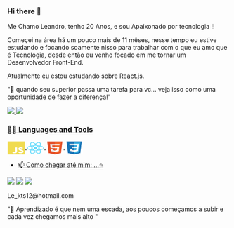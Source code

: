 <!--

**leandroSiq1/leandroSiq1** is a ✨ _special_ ✨ repository because its `README.md` (this file) appears on your GitHub profile.
<h1 align="center">Hi there <img src="https://media.giphy.com/media/hvRJCLFzcasrR4ia7z/giphy.gif" width="30px"></h1>-->

### Hi there 👋

 Me Chamo Leandro, tenho 20 Anos, e sou Apaixonado por tecnologia !!
 
 Começei na área há um pouco mais de 11 mêses, nesse tempo eu estive estudando e focando soamente nisso para trabalhar com o que eu amo que é Tecnologia, desde então eu venho focado em me tornar um Desenvolvedor Front-End.
 
Atualmente eu estou estudando sobre React.js.
 
 "🚀 quando seu superior passa uma tarefa para vc... veja isso como uma oportunidade de fazer a diferença!"
 
 <div>
  <a href="https://github.com/leandrosiq1">
  <img height="180em" src="https://github-readme-stats.vercel.app/api?username=leandrosiq1&show_icons=true&theme=dracula&include_all_commits=true&count_private=true"/>
  <img height="180em" src="https://github-readme-stats.vercel.app/api/top-langs/?username=leandrosiq1&layout=compact&langs_count=16&theme=dracula"/>
</div>

 ### 👨‍💻 Languages and Tools
 <div style="display: inline_block">
  <img align="center" alt="leandrosiq1-Js" height="30" width="40" src="https://raw.githubusercontent.com/devicons/devicon/master/icons/javascript/javascript-plain.svg">
  <img align="center" alt="leandrosiq1-React" height="30" width="40" src="https://raw.githubusercontent.com/devicons/devicon/master/icons/react/react-original.svg">
  <img align="center" alt="leandrosiq1-HTML" height="30" width="40" src="https://raw.githubusercontent.com/devicons/devicon/master/icons/html5/html5-original.svg">
  <img align="center" alt="leandrosiq1-CSS" height="30" width="40" src="https://raw.githubusercontent.com/devicons/devicon/master/icons/css3/css3-original.svg">
</div>

 
- 📫 Como chegar até mim: ...⭐️ 
 <div> 
  <a href="https://www.instagram.com/leandrosiq1/?hl=pt-br" target="_blank"><img src="https://img.shields.io/badge/-Instagram-%23E4405F?style=for-the-badge&logo=instagram&logoColor=white" target="_blank"></a>
  <a href = "mailto:le_kts12@hotmail.com"><img src="https://img.shields.io/badge/-Gmail-%23333?style=for-the-badge&logo=gmail&logoColor=white" target="_blank"></a>
  <a href="https://www.linkedin.com/in/leandro-siqueira-9640211b0/" target="_blank"><img src="https://img.shields.io/badge/-LinkedIn-%230077B5?style=for-the-badge&logo=linkedin&logoColor=white" target="_blank"></a> 
 
</div>
     
<p>Le_kts12@hotmail.com</p>
  
"🚀 Aprendizado é que nem uma escada, aos poucos começamos a subir e cada vez chegamos mais alto "

  ##
 
